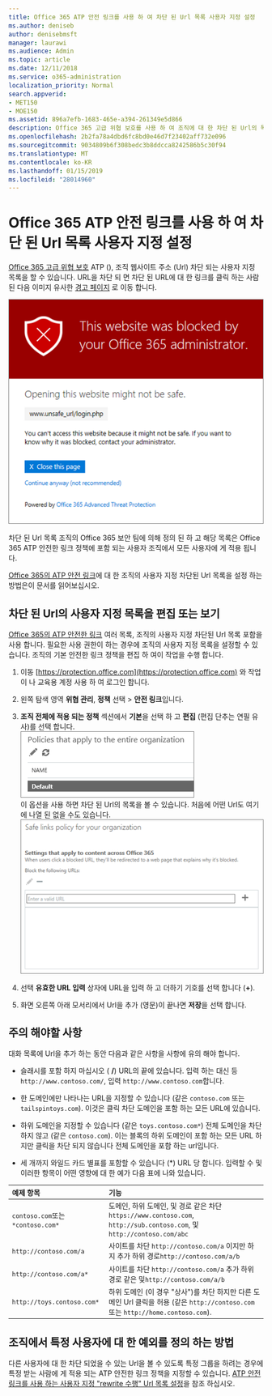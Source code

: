 ```yaml
---
title: Office 365 ATP 안전 링크를 사용 하 여 차단 된 Url 목록 사용자 지정 설정
ms.author: deniseb
author: denisebmsft
manager: laurawi
ms.audience: Admin
ms.topic: article
ms.date: 12/11/2018
ms.service: o365-administration
localization_priority: Normal
search.appverid:
- MET150
- MOE150
ms.assetid: 896a7efb-1683-465e-a394-261349e5d866
description: Office 365 고급 위협 보호를 사용 하 여 조직에 대 한 차단 된 Url의 목록을 설정 하는 방법에 알아봅니다. 차단 된 Url ATP 안전한 링크 정책에 따라 Office 문서 및 전자 메일 메시지에 적용 됩니다.
ms.openlocfilehash: 2b2fa78a4dbd6fc8bd0e46d7f23402aff732e096
ms.sourcegitcommit: 9034809b6f308bedc3b8ddcca8242586b5c30f94
ms.translationtype: MT
ms.contentlocale: ko-KR
ms.lasthandoff: 01/15/2019
ms.locfileid: "28014960"
---
```

# <a name="set-up-a-custom-blocked-urls-list-using-office-365-atp-safe-links"></a>Office 365 ATP 안전 링크를 사용 하 여 차단 된 Url 목록 사용자 지정 설정

[Office 365 고급 위협 보호](office-365-atp.md) ATP (), 조직 웹사이트 주소 (Url) 차단 되는 사용자 지정 목록을 할 수 있습니다. URL을 차단 되 면 차단 된 URL에 대 한 링크를 클릭 하는 사람 된 다음 이미지 유사한 [경고 페이지](atp-safe-links-warning-pages.md) 로 이동 합니다. 
  
![이 사이트는 차단](media/6b4bda2d-a1e6-419e-8b10-588e83c3af3f.png)
  
차단 된 Url 목록 조직의 Office 365 보안 팀에 의해 정의 된 하 고 해당 목록은 Office 365 ATP 안전한 링크 정책에 포함 되는 사용자 조직에서 모든 사용자에 게 적용 됩니다. 
  
[Office 365의 ATP 안전 링크](atp-safe-links.md)에 대 한 조직의 사용자 지정 차단된 Url 목록을 설정 하는 방법은이 문서를 읽어보십시오.
  
## <a name="view-or-edit-a-custom-list-of-blocked-urls"></a>차단 된 Url의 사용자 지정 목록을 편집 또는 보기

[Office 365의 ATP 안전한 링크](atp-safe-links.md) 여러 목록, 조직의 사용자 지정 차단된 Url 목록 포함을 사용 합니다. 필요한 사용 권한이 하는 경우에 조직의 사용자 지정 목록을 설정할 수 있습니다. 조직의 기본 안전한 링크 정책을 편집 하 여이 작업을 수행 합니다.
  
1. 이동 [https://protection.office.com](https://protection.office.com) 와 작업이 나 교육용 계정 사용 하 여 로그인 합니다. 
    
2. 왼쪽 탐색 영역 **위협 관리**, **정책** 선택 \> **안전 링크**입니다.
    
3. **조직 전체에 적용 되는 정책** 섹션에서 **기본**을 선택 하 고 **편집** (편집 단추는 연필 유사)를 선택 합니다.<br/>![안전한 링크 보호에 대 한 기본 정책을 편집 하려면 편집을 클릭 합니다.](media/d08f9615-d947-4033-813a-d310ec2c8cca.png)<br/>이 옵션을 사용 하면 차단 된 Url의 목록을 볼 수 있습니다. 처음에 어떤 Url도 여기에 나열 된 없을 수도 있습니다.<br/>![차단 되는 기본 안전한 링크 정책에서 Url 목록](media/575e1449-6191-40ac-b626-030a2fd3fb11.png)
  
4. 선택 **유효한 URL 입력** 상자에 URL을 입력 하 고 더하기 기호를 선택 합니다 (**+**). 

5. 화면 오른쪽 아래 모서리에서 Url을 추가 (영문)이 끝나면 **저장**을 선택 합니다.
    
## <a name="a-few-things-to-keep-in-mind"></a>주의 해야할 사항

대화 목록에 Url을 추가 하는 동안 다음과 같은 사항을 사항에 유의 해야 합니다. 

- 슬래시를 포함 하지 마십시오 ( **/**) URL의 끝에 있습니다. 입력 하는 대신 등 `http://www.contoso.com/`, 입력 `http://www.contoso.com`합니다.
    
- 한 도메인에만 나타나는 URL을 지정할 수 있습니다 (같은 `contoso.com` 또는 `tailspintoys.com`). 이것은 클릭 차단 도메인을 포함 하는 모든 URL에 있습니다.

- 하위 도메인을 지정할 수 있습니다 (같은 `toys.contoso.com*`) 전체 도메인을 차단 하지 않고 (같은 `contoso.com`). 이는 블록의 하위 도메인이 포함 하는 모든 URL 하지만 클릭을 차단 되지 않습니다 전체 도메인을 포함 하는 url입니다.  
    
- 세 개까지 와일드 카드 별표를 포함할 수 있습니다 (\*) URL 당 합니다. 입력할 수 및 이러한 항목이 어떤 영향에 대 한 예가 다음 표에 나와 있습니다.
    
|**예제 항목**|**기능**|
|:-----|:-----|
|`contoso.com`또는`*contoso.com*`  <br/> |도메인, 하위 도메인, 및 경로 같은 차단 `https://www.contoso.com`, `http://sub.contoso.com`, 및`http://contoso.com/abc`  <br/> |
|`http://contoso.com/a`  <br/> |사이트를 차단 `http://contoso.com/a` 이지만 하지 추가 하위 경로`http://contoso.com/a/b`  <br/> |
|`http://contoso.com/a*`  <br/> |사이트를 차단 `http://contoso.com/a` 추가 하위 경로 같은 및`http://contoso.com/a/b`  <br/> |
|`http://toys.contoso.com*`  <br/> |하위 도메인 (이 경우 "상사")를 차단 하지만 다른 도메인 Url 클릭을 허용 (같은 `http://contoso.com` 또는 `http://home.contoso.com`).  <br/> |
   

## <a name="how-to-define-exceptions-for-certain-users-in-an-organization"></a>조직에서 특정 사용자에 대 한 예외를 정의 하는 방법

다른 사용자에 대 한 차단 되었을 수 있는 Url을 볼 수 있도록 특정 그룹을 하려는 경우에 특정 받는 사람에 게 적용 되는 ATP 안전한 링크 정책을 지정할 수 있습니다. [ATP 안전 링크를 사용 하는 사용자 지정 "rewrite 수행" Url 목록 설정](set-up-a-custom-do-not-rewrite-urls-list-with-atp.md)을 참조 하십시오.
  

